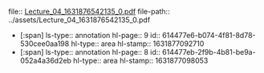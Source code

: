 file:: [Lecture_04_1631876542135_0.pdf](../assets/Lecture_04_1631876542135_0.pdf)
file-path:: ../assets/Lecture_04_1631876542135_0.pdf

- [:span]
  ls-type:: annotation
  hl-page:: 9
  id:: 614477e6-b074-4f81-8d78-530cee0aa198
  hl-type:: area
  hl-stamp:: 1631877092710
- [:span]
  ls-type:: annotation
  hl-page:: 8
  id:: 614477eb-2f9b-4b81-be9a-052a4a36d2eb
  hl-type:: area
  hl-stamp:: 1631877098053